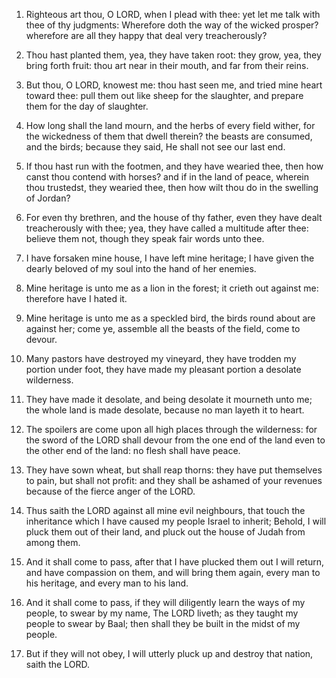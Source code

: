1. Righteous art thou, O LORD, when I plead with thee: yet let me
talk with thee of thy judgments: Wherefore doth the way of the wicked
prosper? wherefore are all they happy that deal very treacherously?

2. Thou hast planted them, yea, they have taken root: they grow,
yea, they bring forth fruit: thou art near in their mouth, and far
from their reins.

3. But thou, O LORD, knowest me: thou hast seen me, and tried mine
heart toward thee: pull them out like sheep for the slaughter, and
prepare them for the day of slaughter.

4. How long shall the land mourn, and the herbs of every field
wither, for the wickedness of them that dwell therein? the beasts are
consumed, and the birds; because they said, He shall not see our last
end.

5. If thou hast run with the footmen, and they have wearied thee,
then how canst thou contend with horses? and if in the land of peace,
wherein thou trustedst, they wearied thee, then how wilt thou do in
the swelling of Jordan?

6. For even thy brethren, and the house of
thy father, even they have dealt treacherously with thee; yea, they
have called a multitude after thee: believe them not, though they
speak fair words unto thee.

7. I have forsaken mine house, I have left mine heritage; I have
given the dearly beloved of my soul into the hand of her enemies.

8. Mine heritage is unto me as a lion in the forest; it crieth out
against me: therefore have I hated it.

9. Mine heritage is unto me as a speckled bird, the birds round
about are against her; come ye, assemble all the beasts of the field,
come to devour.

10. Many pastors have destroyed my vineyard, they have trodden my
portion under foot, they have made my pleasant portion a desolate
wilderness.

11. They have made it desolate, and being desolate it mourneth unto
me; the whole land is made desolate, because no man layeth it to
heart.

12. The spoilers are come upon all high places through the
wilderness: for the sword of the LORD shall devour from the one end of
the land even to the other end of the land: no flesh shall have peace.

13. They have sown wheat, but shall reap thorns: they have put
themselves to pain, but shall not profit: and they shall be ashamed of
your revenues because of the fierce anger of the LORD.

14. Thus saith the LORD against all mine evil neighbours, that touch
the inheritance which I have caused my people Israel to inherit;
Behold, I will pluck them out of their land, and pluck out the house
of Judah from among them.

15. And it shall come to pass, after that I have plucked them out I
will return, and have compassion on them, and will bring them again,
every man to his heritage, and every man to his land.

16. And it shall come to pass, if they will diligently learn the
ways of my people, to swear by my name, The LORD liveth; as they
taught my people to swear by Baal; then shall they be built in the
midst of my people.

17. But if they will not obey, I will utterly pluck up and destroy
that nation, saith the LORD.